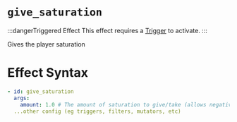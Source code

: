 # `give_saturation`
:::dangerTriggered Effect
This effect requires a [Trigger](https://plugins.auxilor.io/effects/all-triggers) to activate.
:::

Gives the player saturation

# Effect Syntax
```yaml
- id: give_saturation
  args:
    amount: 1.0 # The amount of saturation to give/take (allows negative values)
  ...other config (eg triggers, filters, mutators, etc)
```